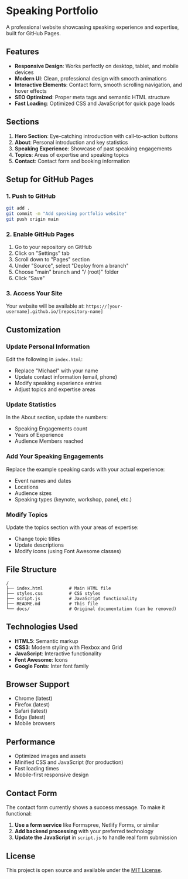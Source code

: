 # Speaking Portfolio

A professional website showcasing speaking experience and expertise, built for GitHub Pages.

## Features

- **Responsive Design**: Works perfectly on desktop, tablet, and mobile devices
- **Modern UI**: Clean, professional design with smooth animations
- **Interactive Elements**: Contact form, smooth scrolling navigation, and hover effects
- **SEO Optimized**: Proper meta tags and semantic HTML structure
- **Fast Loading**: Optimized CSS and JavaScript for quick page loads

## Sections

1. **Hero Section**: Eye-catching introduction with call-to-action buttons
2. **About**: Personal introduction and key statistics
3. **Speaking Experience**: Showcase of past speaking engagements
4. **Topics**: Areas of expertise and speaking topics
5. **Contact**: Contact form and booking information

## Setup for GitHub Pages

### 1. Push to GitHub
```bash
git add .
git commit -m "Add speaking portfolio website"
git push origin main
```

### 2. Enable GitHub Pages
1. Go to your repository on GitHub
2. Click on "Settings" tab
3. Scroll down to "Pages" section
4. Under "Source", select "Deploy from a branch"
5. Choose "main" branch and "/ (root)" folder
6. Click "Save"

### 3. Access Your Site
Your website will be available at:
`https://[your-username].github.io/[repository-name]`

## Customization

### Update Personal Information
Edit the following in `index.html`:
- Replace "Michael" with your name
- Update contact information (email, phone)
- Modify speaking experience entries
- Adjust topics and expertise areas

### Update Statistics
In the About section, update the numbers:
- Speaking Engagements count
- Years of Experience
- Audience Members reached

### Add Your Speaking Engagements
Replace the example speaking cards with your actual experience:
- Event names and dates
- Locations
- Audience sizes
- Speaking types (keynote, workshop, panel, etc.)

### Modify Topics
Update the topics section with your areas of expertise:
- Change topic titles
- Update descriptions
- Modify icons (using Font Awesome classes)

## File Structure

```
/
├── index.html          # Main HTML file
├── styles.css          # CSS styles
├── script.js           # JavaScript functionality
├── README.md           # This file
└── docs/               # Original documentation (can be removed)
```

## Technologies Used

- **HTML5**: Semantic markup
- **CSS3**: Modern styling with Flexbox and Grid
- **JavaScript**: Interactive functionality
- **Font Awesome**: Icons
- **Google Fonts**: Inter font family

## Browser Support

- Chrome (latest)
- Firefox (latest)
- Safari (latest)
- Edge (latest)
- Mobile browsers

## Performance

- Optimized images and assets
- Minified CSS and JavaScript (for production)
- Fast loading times
- Mobile-first responsive design

## Contact Form

The contact form currently shows a success message. To make it functional:

1. **Use a form service** like Formspree, Netlify Forms, or similar
2. **Add backend processing** with your preferred technology
3. **Update the JavaScript** in `script.js` to handle real form submission

## License

This project is open source and available under the [MIT License](LICENSE).
